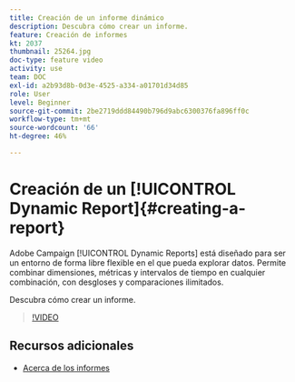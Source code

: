 ```yaml
---
title: Creación de un informe dinámico
description: Descubra cómo crear un informe.
feature: Creación de informes
kt: 2037
thumbnail: 25264.jpg
doc-type: feature video
activity: use
team: DOC
exl-id: a2b93d8b-0d3e-4525-a334-a01701d34d85
role: User
level: Beginner
source-git-commit: 2be2719ddd84490b796d9abc6300376fa896ff0c
workflow-type: tm+mt
source-wordcount: '66'
ht-degree: 46%

---
```


# Creación de un [!UICONTROL Dynamic Report]{#creating-a-report}

Adobe Campaign [!UICONTROL Dynamic Reports] está diseñado para ser un entorno de forma libre flexible en el que pueda explorar datos. Permite combinar dimensiones, métricas y intervalos de tiempo en cualquier combinación, con desgloses y comparaciones ilimitados.

Descubra cómo crear un informe.

>[!VIDEO](https://video.tv.adobe.com/v/25264/?quality=12)

## Recursos adicionales

* [Acerca de los informes](https://docs.adobe.com/content/help/es-ES/campaign-standard/using/reporting/about-reporting/about-dynamic-reports.html)
